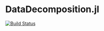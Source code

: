 # DataDecomposition.jl

[![Build Status](https://travis-ci.org/trthatcher/DataDecomposition.jl.svg?branch=master)](https://travis-ci.org/trthatcher/DataDecomposition.jl)
